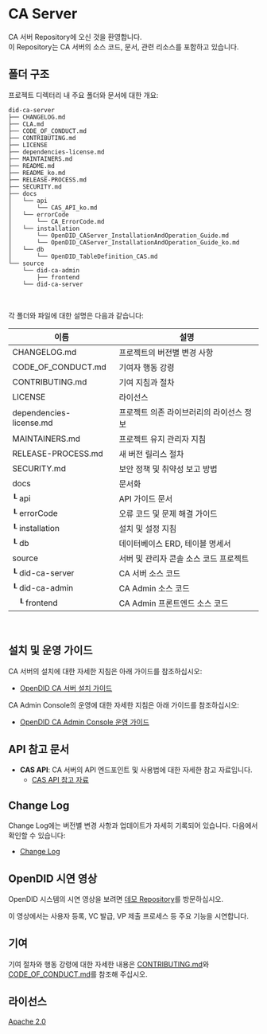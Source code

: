 CA Server
==

CA 서버 Repository에 오신 것을 환영합니다. <br>
이 Repository는 CA 서버의 소스 코드, 문서, 관련 리소스를 포함하고 있습니다.

## 폴더 구조
프로젝트 디렉터리 내 주요 폴더와 문서에 대한 개요:

```
did-ca-server
├── CHANGELOG.md
├── CLA.md
├── CODE_OF_CONDUCT.md
├── CONTRIBUTING.md
├── LICENSE
├── dependencies-license.md
├── MAINTAINERS.md
├── README.md
├── README_ko.md
├── RELEASE-PROCESS.md
├── SECURITY.md
├── docs
│   └── api
│       └── CAS_API_ko.md
│   └── errorCode
│       └── CA_ErrorCode.md
│   └── installation
│       └── OpenDID_CAServer_InstallationAndOperation_Guide.md
│       └── OpenDID_CAServer_InstallationAndOperation_Guide_ko.md
│   └── db
│       └── OpenDID_TableDefinition_CAS.md
└── source
    └── did-ca-admin
        ├── frontend
    └── did-ca-server
```

<br/>

각 폴더와 파일에 대한 설명은 다음과 같습니다:

| 이름                         | 설명                                     |
| ---------------------------- | ---------------------------------------- |
| CHANGELOG.md                 | 프로젝트의 버전별 변경 사항              |
| CODE_OF_CONDUCT.md           | 기여자 행동 강령                         |
| CONTRIBUTING.md              | 기여 지침과 절차                         |
| LICENSE                      | 라이선스                                 |
| dependencies-license.md      | 프로젝트 의존 라이브러리의 라이선스 정보 |
| MAINTAINERS.md               | 프로젝트 유지 관리자 지침                |
| RELEASE-PROCESS.md           | 새 버전 릴리스 절차                      |
| SECURITY.md                  | 보안 정책 및 취약성 보고 방법            |
| docs                         | 문서화                                   |
| ┖ api                        | API 가이드 문서                          |
| ┖ errorCode                  | 오류 코드 및 문제 해결 가이드            |
| ┖ installation               | 설치 및 설정 지침                        |
| ┖ db                         | 데이터베이스 ERD, 테이블 명세서          |
| source                       | 서버 및 관리자 콘솔 소스 코드 프로젝트   |
| ┖ did-ca-server              | CA 서버 소스 코드                        |
| ┖ did-ca-admin               | CA Admin 소스 코드                       |
| &nbsp;&nbsp;&nbsp;┖ frontend | CA Admin 프론트엔드 소스 코드            |

<br/>

## 설치 및 운영 가이드

CA 서버의 설치에 대한 자세한 지침은 아래 가이드를 참조하십시오:
- [OpenDID CA 서버 설치 가이드](docs/installation/OpenDID_CAServer_Installation_Guide.md)  

CA Admin Console의 운영에 대한 자세한 지침은 아래 가이드를 참조하십시오:
- [OpenDID CA Admin Console 운영 가이드](docs/admin/OpenDID_CAAdmin_Operation_Guide_ko.md)  

## API 참고 문서

- **CAS API**: CA 서버의 API 엔드포인트 및 사용법에 대한 자세한 참고 자료입니다.
  - [CAS API 참고 자료](docs/api/CAS_API_ko.md)

## Change Log

Change Log에는 버전별 변경 사항과 업데이트가 자세히 기록되어 있습니다. 다음에서 확인할 수 있습니다:
- [Change Log](./CHANGELOG.md)  

## OpenDID 시연 영상

OpenDID 시스템의 시연 영상을 보려면 [데모 Repository](https://github.com/OmniOneID/did-demo-server)를 방문하십시오. <br>

이 영상에서는 사용자 등록, VC 발급, VP 제출 프로세스 등 주요 기능을 시연합니다.

## 기여

기여 절차와 행동 강령에 대한 자세한 내용은 [CONTRIBUTING.md](CONTRIBUTING.md)와 [CODE_OF_CONDUCT.md](CODE_OF_CONDUCT.md)를 참조해 주십시오.

## 라이선스
[Apache 2.0](LICENSE)
